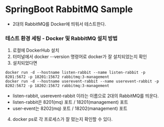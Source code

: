 # SpringBoot RabbitMQ Sample
* 2대의 RabbitMQ를 Docker에 띄워서 테스트한다.

### 테스트 환경 세팅 - Docker 및 RabbitMQ 설치 방법
1. 로컬에 DockerHub 설치
2. 터미널에서 docker --version 명령어로 docker가 잘 설치되었는지 확인
3. 설치되었다면
```
docker run -d --hostname listen-rabbit --name listen-rabbit -p 8201:5672 -p 18201:15672 rabbitmq:3-management
docker run -d --hostname userevent-rabbit --name userevent-rabbit -p 8202:5672 -p 18202:15672 rabbitmq:3-management
```
* listen-rabbit, userevent-rabbit 이라는 이름으로 2대의 RabbitMQ를 띄운다.
* listen-rabbit은 8201(mq) 포트 / 18201(management) 포트
* user-event는 8202(mq) 포트 / 18202(management) 포트

4. docker ps로 각 프로세스가 잘 떴는지 확인할 수 있다. 
